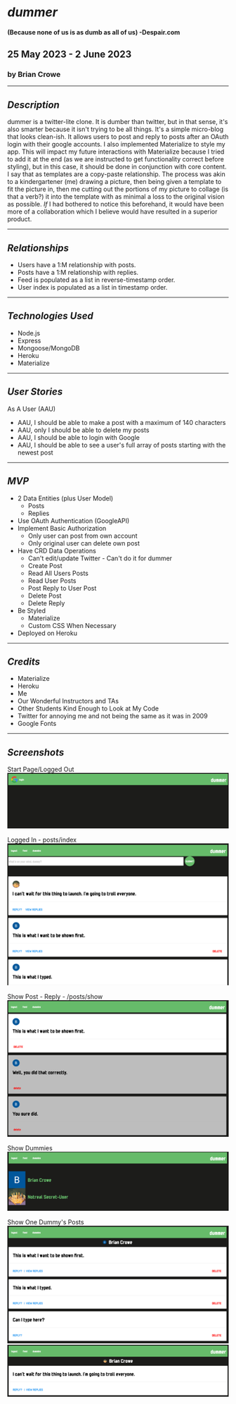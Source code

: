 # **_dummer_**

#### (Because none of us is as dumb as all of us) -Despair.com

## 25 May 2023 - 2 June 2023

### by Brian Crowe

---

## **_Description_**

dummer is a twitter-lite clone. It is dumber than twitter, but in that sense, it's also smarter because it isn't trying to be all things. It's a simple micro-blog that looks clean-ish. It allows users to post and reply to posts after an OAuth login with their google accounts. I also implemented Materialize to style my app. This will impact my future interactions with Materialize because I tried to add it at the end (as we are instructed to get functionality correct before styling), but in this case, it should be done in conjunction with core content. I say that as templates are a copy-paste relationship. The process was akin to a kindergartener (me) drawing a picture, then being given a template to fit the picture in, then me cutting out the portions of my picture to collage (is that a verb?) it into the template with as minimal a loss to the original vision as possible. _If_ I had bothered to notice this beforehand, it would have been more of a collaboration which I believe would have resulted in a superior product.

---

## **_Relationships_**

- Users have a 1:M relationship with posts.
- Posts have a 1:M relationship with replies.
- Feed is populated as a list in reverse-timestamp order.
- User index is populated as a list in timestamp order.

---

## **_Technologies Used_**

- Node.js
- Express
- Mongoose/MongoDB
- Heroku
- Materialize

---

## **_User Stories_**

As A User (AAU)

- AAU, I should be able to make a post with a maximum of 140 characters
- AAU, only I should be able to delete my posts
- AAU, I should be able to login with Google
- AAU, I should be able to see a user's full array of posts starting with the newest post

---

## **_MVP_**

- 2 Data Entities (plus User Model)
  - Posts
  - Replies
- Use OAuth Authentication (GoogleAPI)
- Implement Basic Authorization
  - Only user can post from own account
  - Only original user can delete own post
- Have CRD Data Operations
  - Can't edit/update Twitter - Can't do it for dummer
  - Create Post
  - Read All Users Posts
  - Read User Posts
  - Post Reply to User Post
  - Delete Post
  - Delete Reply
- Be Styled
  - Materialize
  - Custom CSS When Necessary
- Deployed on Heroku

---

## **_Credits_**

- Materialize
- Heroku
- Me
- Our Wonderful Instructors and TAs
- Other Students Kind Enough to Look at My Code
- Twitter for annoying me and not being the same as it was in 2009
- Google Fonts

---

## **_Screenshots_**

Start Page/Logged Out
![Image](/screenshots/start-loggedout.png)

Logged In - posts/index
![Image](/screenshots/firstloggedin.png)

Show Post - Reply - /posts/show
![Image](/screenshots/posts-show-reply.png)

Show Dummies
![Image](/screenshots/index-users.png)

Show One Dummy's Posts
![Image](/screenshots/show-user.png)
![Image](/screenshots/show-user-other.png)
